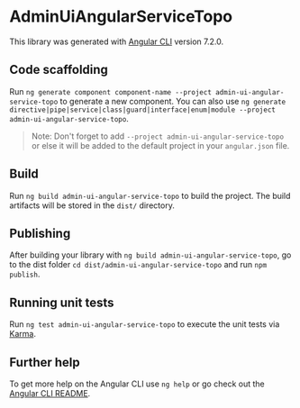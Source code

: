 # AdminUiAngularServiceTopo

This library was generated with [Angular CLI](https://github.com/angular/angular-cli) version 7.2.0.

## Code scaffolding

Run `ng generate component component-name --project admin-ui-angular-service-topo` to generate a new component. You can also use `ng generate directive|pipe|service|class|guard|interface|enum|module --project admin-ui-angular-service-topo`.
> Note: Don't forget to add `--project admin-ui-angular-service-topo` or else it will be added to the default project in your `angular.json` file. 

## Build

Run `ng build admin-ui-angular-service-topo` to build the project. The build artifacts will be stored in the `dist/` directory.

## Publishing

After building your library with `ng build admin-ui-angular-service-topo`, go to the dist folder `cd dist/admin-ui-angular-service-topo` and run `npm publish`.

## Running unit tests

Run `ng test admin-ui-angular-service-topo` to execute the unit tests via [Karma](https://karma-runner.github.io).

## Further help

To get more help on the Angular CLI use `ng help` or go check out the [Angular CLI README](https://github.com/angular/angular-cli/blob/master/README.md).
